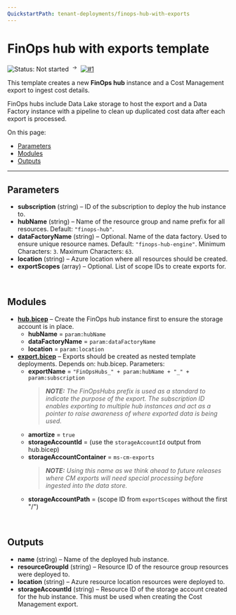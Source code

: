 ```yaml
---
QuickstartPath: tenant-deployments/finops-hub-with-exports
---
```


# FinOps hub with exports template

![Status: Not started](https://img.shields.io/badge/status-not%20started-red) &nbsp;<sup>→</sup>&nbsp;
[![#1](https://img.shields.io/github/issues/detail/state/microsoft/cloud-hubs/1)](https://github.com/microsoft/cloud-hubs/issues/1)

This template creates a new **FinOps hub** instance and a Cost Management export to ingest cost details.

FinOps hubs include Data Lake storage to host the export and a Data Factory instance with a pipeline to clean up duplicated cost data after each export is processed.

On this page:

- [Parameters](#parameters)
- [Modules](#modules)
- [Outputs](#outputs)

---

## Parameters

- **subscription** (string) – ID of the subscription to deploy the hub instance to.
- **hubName** (string) – Name of the resource group and name prefix for all resources. Default: `"finops-hub"`.
- **dataFactoryName** (string) – Optional. Name of the data factory. Used to ensure unique resource names. Default: `"finops-hub-engine"`. Minimum Characters: `3`. Maximum Characters: `63`.
- **location** (string) – Azure location where all resources should be created.
- **exportScopes** (array) – Optional. List of scope IDs to create exports for.

<br>

## Modules

- **[hub.bicep](./modules/hub.md)** – Create the FinOps hub instance first to ensure the storage account is in place.
  - **hubName** = `param:hubName`
  - **dataFactoryName** = `param:dataFactoryName`
  - **location** = `param:location`
- **[export.bicep](./modules/export.md)** – Exports should be created as nested template deployments. Depends on: hub.bicep. Parameters:
  - **exportName** = `"FinOpsHubs_" + param:hubName + "_" + param:subscription`
    > _**NOTE:** The FinOpsHubs prefix is used as a standard to indicate the purpose of the export. The subscription ID enables exporting to multiple hub instances and act as a pointer to raise awareness of where exported data is being used._
  - **amortize** = `true`
  - **storageAccountId** = (use the `storageAccountId` output from hub.bicep)
  - **storageAccountContainer** = `ms-cm-exports`
    > _**NOTE:** Using this name as we think ahead to future releases where CM exports will need special processing before ingested into the data store._
  - **storageAccountPath** = (scope ID from `exportScopes` without the first "/")

<br>

## Outputs

- **name** (string) – Name of the deployed hub instance.
- **resourceGroupId** (string) – Resource ID of the resource group resources were deployed to.
- **location** (string) – Azure resource location resources were deployed to.
- **storageAccountId** (string) – Resource ID of the storage account created for the hub instance. This must be used when creating the Cost Management export.

<br>
